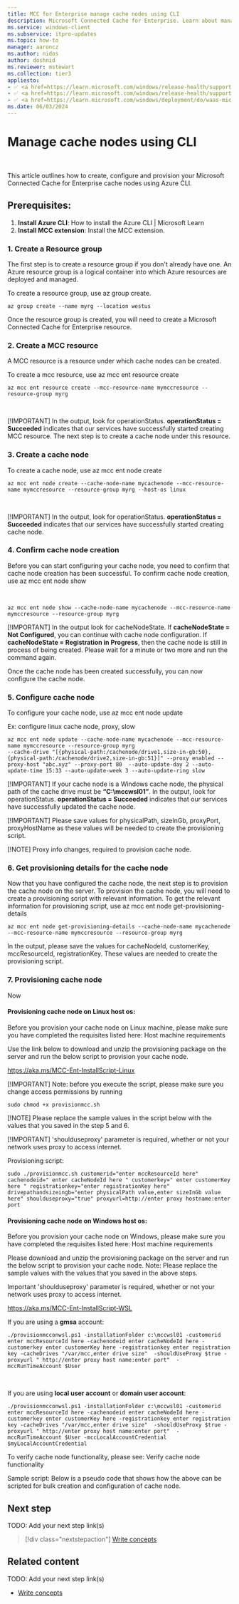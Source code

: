 ```yaml
---
title: MCC for Enterprise manage cache nodes using CLI
description: Microsoft Connected Cache for Enterprise. Learn about managing cache nodes using CLI
ms.service: windows-client
ms.subservice: itpro-updates
ms.topic: how-to
manager: aaroncz
ms.author: nidos
author: doshnid
ms.reviewer: mstewart
ms.collection: tier3
appliesto: 
- ✅ <a href=https://learn.microsoft.com/windows/release-health/supported-versions-windows-client target=_blank>Windows 11</a>
- ✅ <a href=https://learn.microsoft.com/windows/release-health/supported-versions-windows-client target=_blank>Windows 10</a>
- ✅ <a href=https://learn.microsoft.com/windows/deployment/do/waas-microsoft-connected-cache target=_blank>Microsoft Connected Cache for Enterprise</a>	
ms.date: 06/03/2024
---
```


# Manage cache nodes using CLI

<br>

This article outlines how to create, configure and provision your Microsoft Connected Cache for Enterprise cache nodes using Azure CLI.

 
## Prerequisites:
1. **Install Azure CLI**: How to install the Azure CLI | Microsoft Learn
2. **Install MCC extension**: Install the MCC extension.





### 1. Create a Resource group
The first step is to create a resource group if you don't already have one.
An Azure resource group is a logical container into which Azure resources are deployed and managed.

To create a resource group, use az group create.
<br>

```azurecli-interactive
az group create --name myrg --location westus
```

Once the resource group is created, you will need to create a Microsoft Connected Cache for Enterprise resource.


### 2. Create a MCC resource
A MCC resource is a resource under which cache nodes can be created.

To create a mcc resource, use az mcc ent resource create

```azurecli-interactive
az mcc ent resource create --mcc-resource-name mymccresource --resource-group myrg
```

<br>

[!IMPORTANT]
In the output, look for operationStatus. **operationStatus = Succeeded** indicates that our services have successfully started creating MCC resource.
The next step is to create a cache node under this resource.


### 3. Create a cache node
To create a cache node, use az mcc ent node create

```azurecli-interactive
az mcc ent node create --cache-node-name mycachenode --mcc-resource-name mymccresource --resource-group myrg --host-os linux
```

<br>

[!IMPORTANT]
In the output, look for operationStatus. **operationStatus = Succeeded** indicates that our services have successfully started creating cache node.


### 4. Confirm cache node creation
Before you can start configuring your cache node, you need to confirm that cache node creation has been successful. 
To confirm cache node creation, use az mcc ent node show

<br>

```azurecli-interactive
az mcc ent node show --cache-node-name mycachenode --mcc-resource-name mymccresource --resource-group myrg  
```

[!IMPORTANT]
In the output look for cacheNodeState. If **cacheNodeState = Not Configured**, you can continue with cache node configuration.
If **cacheNodeState = Registration in Progress**, then the cache node is still in process of being created. Please wait for a minute or two more and run the command again.


Once the cache node has been created successfully, you can now configure the cache node.


### 5. Configure cache node
To configure your cache node, use az mcc ent node update

Ex: configure linux cache node, proxy, slow

```azurecli-interactive
az mcc ent node update --cache-node-name mycachenode --mcc-resource-name mymccresource --resource-group myrg
--cache-drive "[{physical-path:/cachenode/drive1,size-in-gb:50},{physical-path:/cachenode/drive2,size-in-gb:51}]" --proxy enabled --proxy-host "abc.xyz" --proxy-port 80  --auto-update-day 2 --auto-update-time 15:33 --auto-update-week 3 --auto-update-ring slow
```

[!IMPORTANT]
If your cache node is a Windows cache node, the physical path of the cache drive must be **“C:\mccwsl01”**.
In the output, look for operationStatus. **operationStatus = Succeeded** indicates that our services have successfully updated the cache node.

[!IMPORTANT]
Please save values for physicalPath, sizeInGb, proxyPort, proxyHostName as these values will be needed to create the provisioning script.

[!NOTE]
Proxy info changes, required to provision cache node.


### 6. Get provisioning details for the cache node
Now that you have configured the cache node, the next step is to provision the cache node on the server. To provision the cache node, you will need to create a provisioning script with relevant information.
To get the relevant information for provisioning script, use az mcc ent node get-provisioning-details

```azurecli-interactive
az mcc ent node get-provisioning-details --cache-node-name mycachenode --mcc-resource-name mymccresource --resource-group myrg
```

In the output, please save the values for cacheNodeId, customerKey, mccResourceId, registrationKey. These values are needed to create the provisioning script.

### 7. Provisioning cache node
Now
#### Provisioning cache node on Linux host os:
Before you provision your cache node on Linux machine, please make sure you have completed the requisites listed here: Host machine requirements

Use the link below to download and unzip the provisioning package on the server and run the below script to provision your cache node. 

https://aka.ms/MCC-Ent-InstallScript-Linux

[!IMPORTANT]
Note: before you execute the script,  please make sure you change access permissions by running 

```azurepowershell-interactive
sudo chmod +x provisionmcc.sh
```

[!NOTE]
Please replace the sample values in the script below with the values that you saved in the step 5 and 6.

[!IMPORTANT]
'shoulduseproxy' parameter is required, whether or not your network uses proxy to access internet.


Provisioning script:
```powershell-interactive
sudo ./provisionmcc.sh customerid="enter mccResourceId here" cachenodeid=" enter cacheNodeId here " customerkey=" enter customerKey here " registrationkey="enter registrationKey here" drivepathandsizeingb="enter physicalPath value,enter sizeInGb value here" shoulduseproxy="true" proxyurl=http://enter proxy hostname:enter port
```


#### Provisioning cache node on Windows host os:

Before you provision your cache node on Windows, please make sure you have completed the requisites listed here: Host machine requirements

Please download and unzip the provisioning package on the server and run the below script to provision your cache node.
Note: Please replace the sample values with the values that you saved in the above steps.

Important
'shoulduseproxy' parameter is required, whether or not your network uses proxy to access internet.


https://aka.ms/MCC-Ent-InstallScript-WSL

If you are using a **gmsa** account:

```powershell-interactive
./provisionmcconwsl.ps1 -installationFolder c:\mccwsl01 -customerid enter mccResourceId here -cachenodeid enter cacheNodeId here -customerkey enter customerKey here -registrationkey enter registration key -cacheDrives "/var/mcc,enter drive size"  -shouldUseProxy $true -proxyurl " http://enter proxy host name:enter port"  -mccRunTimeAccount $User
```
<br>

If you are using **local user account** or **domain user account**:

```powershell-interactive
./provisionmcconwsl.ps1 -installationFolder c:\mccwsl01 -customerid enter mccResourceId here -cachenodeid enter cacheNodeId here -customerkey enter customerKey here -registrationkey enter registration key -cacheDrives "/var/mcc,enter drive size"  -shouldUseProxy $true -proxyurl " http://enter proxy host name:enter port"  -mccRunTimeAccount $User -mccLocalAccountCredential $myLocalAccountCredential 
```


To verify cache node functionality, please see: Verify cache node functionality


Sample script:
Below is a pseudo code that shows how the above can be scripted for bulk creation and configuration of cache node.



## Next step

TODO: Add your next step link(s)

> [!div class="nextstepaction"]
> [Write concepts](article-concept.md)

<!-- OR -->

## Related content

TODO: Add your next step link(s)

- [Write concepts](article-concept.md)

<!--
Remove all the comments in this template before you sign-off or merge to the main branch.
-->

